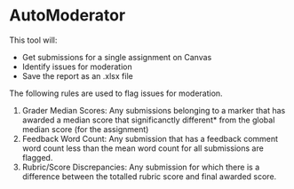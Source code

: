 # AutoModerator

This tool will:

+ Get submissions for a single assignment on Canvas
+ Identify issues for moderation
+ Save the report as an .xlsx file

The following rules are used to flag issues for moderation.


1. Grader Median Scores: Any submissions belonging to a marker that has awarded a median score that significanctly different*  from the global median score (for the assignment)
2. Feedback Word Count: Any submission that has a feedback comment word count less than the mean word count for all submissions are flagged.
2. Rubric/Score Discrepancies: Any submission for which there is a difference between the totalled rubric score and final awarded score.





